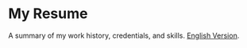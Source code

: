 # My Resume

A summary of my work history, credentials, and skills.
[English Version](https://github.com/GitHuberian/myCV/blob/master/CV_NancyGpe_Toledo_Ramos_EN.pdf).
